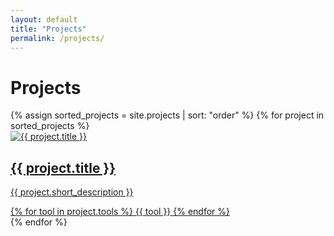 ```yaml
---
layout: default
title: "Projects"
permalink: /projects/
---
```

<h1>Projects</h1>

<div class="project-grid">
  {% assign sorted_projects = site.projects | sort: "order" %}
  {% for project in sorted_projects %}
  <div class="project-card">
    <a href="{{ project.url }}">
      <div class="project-image-wrapper">
        <img src="{{ project.image }}" alt="{{ project.title }}" class="project-image" />
      </div>
      <div class="project-overlay">
        <div class="overlay-content">
          <h2 class="overlay-title">{{ project.title }}</h2>
          <p class="overlay-desc">{{ project.short_description }}</p>
          <div class="overlay-tools">
            {% for tool in project.tools %}
              <span class="tool-pill">{{ tool }}</span>
            {% endfor %}
          </div>
        </div>
      </div>
    </a>
  </div>
  {% endfor %}
</div>
